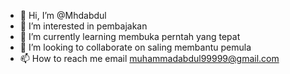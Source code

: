 - 👋 Hi, I’m @Mhdabdul
- 👀 I’m interested in pembajakan
- 🌱 I’m currently learning membuka perntah yang tepat
- 💞️ I’m looking to collaborate on saling membantu pemula
- 📫 How to reach me email muhammadabdul99999@gmail.com

<!---
Mhdabdul/Mhdabdul is a ✨ special ✨ repository because its `README.md` (this file) appears on your GitHub profile.
You can click the Preview link to take a look at your changes.
--->
